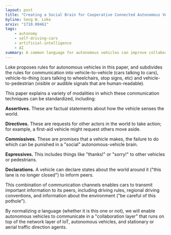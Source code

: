 ```yaml
---
layout: post
title: "Creating a Social Brain for Cooperative Connected Autonomous Vehicles: Issues and Challenges"
byline: Seng W. Loke
arxiv: "1710.00461"
tags:
    - autonomy
    - self-driving-cars
    - artificial-intelligence
    - AI
summary: A common language for autonomous vehicles can improve collaboration and information-sharing across a network fabric.
---
```


Loke proposes rules for autonomous vehicles in this paper, and subdivides the rules for communication into vehicle-to-vehicle (cars talking to cars), vehicle-to-thing (cars talking to wheelchairs, stop signs, etc) and vehicle-to-pedestrian (visible or audible signals that are human-readable).

This paper explains a variety of modalities in which these communication techniques can be standardized, including:

**Assertives.** These are factual statements about how the vehicle senses the world.

**Directives.** These are requests for other actors in the world to take action; for example, a first-aid vehicle might request others move aside.

**Commissives.** These are promises that a vehicle makes, the failure to do which can be punished in a "social" autonomous-vehicle brain.

**Espressives.** This includes things like "thanks!" or "sorry!" to other vehicles or pedestrians.

**Declarations.** A vehicle can declare states about the world around it ("this lane is no longer closed") to inform peers.

This combination of communication channels enables cars to transmit important information to its peers, including driving rules, regional driving conventions, and information about the environment ("be careful of this pothole").

By normalizing _a_ language (whether it is this one or not), we will enable autonomous vehicles to communicate in a "collaboration layer" that runs on top of the network layer of IoT, autonomous vehicles, and stationary or aerial traffic direction agents.
